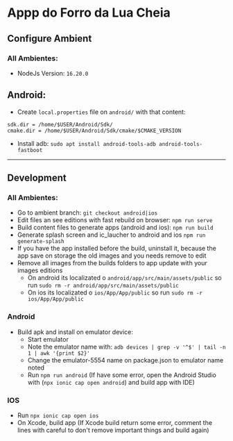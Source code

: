 # Appp do Forro da Lua Cheia

## Configure Ambient

### All Ambientes:

- NodeJs Version: `16.20.0`

## Android:

- Create `local.properties` file on `android/` with that content:
```
sdk.dir = /home/$USER/Android/Sdk/
cmake.dir = /home/$USER/Android/Sdk/cmake/$CMAKE_VERSION
```
- Install adb: `sudo apt install android-tools-adb android-tools-fastboot`

---

## Development

### All Ambientes:
- Go to ambient branch:
  `git checkout android|ios`
- Edit files an see editions with fast rebuild on browser:
  `npm run serve`
- Build content files to generate apps (android and ios):
  `npm run build`
- Generate splash screen and ic_laucher to android and ios
  `npm run generate-splash`
- If you have the app installed before the build, uninstall it, because the app save on storage the old images and you needs remove to edit
- Remove all images from the builds folders to app update with your images editions
  - On android its localizated o `android/app/src/main/assets/public` so run `sudo rm -r android/app/src/main/assets/public`
  - On ios its localizated o `ios/App/App/public` so run `sudo rm -r ios/App/App/public`

### Android

- Build apk and install on emulator device:
  - Start emulator
  - Note the emulator name with: `adb devices | grep -v '^$' | tail -n 1 | awk '{print $2}'`
  - Change the emulator-5554 name on package.json to emulator name noted
  - Run `npm run android`
(If have some error, open the Android Studio with (`npx ionic cap open android`) and build app with IDE)

### IOS

- Run `npx ionic cap open ios`
- On Xcode, build app
(If Xcode build return some error, comment the lines with careful to don't remove important things and build again)